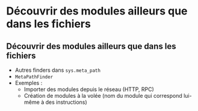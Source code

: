 # Découvrir des modules ailleurs que dans les fichiers

## Découvrir des modules ailleurs que dans les fichiers

- Autres finders dans `sys.meta_path`
- `MetaPathFinder`
- Exemples :
    - Importer des modules depuis le réseau (HTTP, RPC)
    - Création de modules à la volée (nom du module qui correspond lui-même à des instructions)
